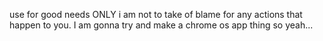 use for good needs ONLY i am not to take of blame for any actions that happen to you. I am gonna try and make a chrome os app thing so yeah...
